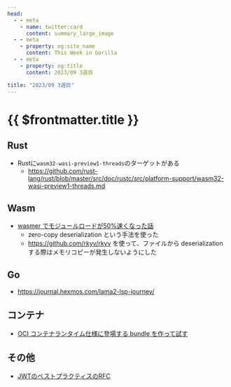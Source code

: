 ```yaml
---
head:
  - - meta
    - name: twitter:card
      content: summary_large_image
  - - meta
    - property: og:site_name
      content: This Week in Gorilla
  - - meta
    - property: og:title
      content: 2023/09 3週目

title: "2023/09 3週目"
---
```


# {{ $frontmatter.title }}

## Rust
- Rustに`wasm32-wasi-preview1-threads`のターゲットがある
  - https://github.com/rust-lang/rust/blob/master/src/doc/rustc/src/platform-support/wasm32-wasi-preview1-threads.md

## Wasm
- [wasmer でモジュールロードが50%速くなった話](https://www.reddit.com/r/rust/comments/16cmgwg/wasmer_42_is_released_upping_the_ante_with_50/)
  - zero-copy deserialization という手法を使った
  - https://github.com/rkyv/rkyv を使って、ファイルから deserialization する際はメモリコピーが発生しないようにした

## Go
- https://journal.hexmos.com/lama2-lsp-journey/

## コンテナ
- [OCI コンテナランタイム仕様に登場する bundle を作って試す](https://zenn.dev/nokute/articles/0a2cfe8ebcd6c7636a0d)

## その他
- [JWTのベストプラクティスのRFC](https://datatracker.ietf.org/doc/html/rfc8725)
